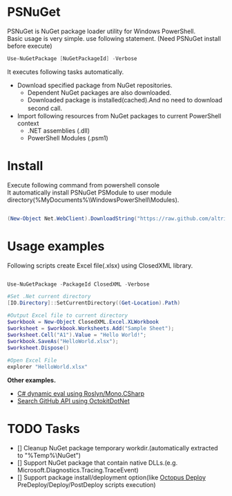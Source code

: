 
PSNuGet
=======
PSNuGet is NuGet package loader utility for Windows PowerShell.  
Basic usage is very simple. use following statement. (Need PSNuGet install before execute)

``` powershell
Use-NuGetPackage [NuGetPackageId] -Verbose
```

It executes following tasks automatically.

* Download specified package from NuGet repositories.
    * Dependent NuGet packages are also downloaded.
    * Downloaded package is installed(cached).And no need to download second call.　
* Import following resources from NuGet packages to current PowerShell context
    * .NET assemblies (.dll)
    * PowerShell Modules (.psm1)

Install
=======
Execute following command from powershell console  
It automatically install PSNuGet PSModule to user module directory(%MyDocuments%\WindowsPowerShell\Modules).

``` powershell

(New-Object Net.WebClient).DownloadString("https://raw.github.com/altrive/PSNuGet/master/Release/Install.ps1") | Invoke-Expression

```

Usage examples
=======

Following scripts create Excel file(.xlsx) using ClosedXML library.
 
``` powershell

Use-NuGetPackage -PackageId ClosedXML -Verbose

#Set .Net current directory
[IO.Directory]::SetCurrentDirectory((Get-Location).Path)

#Output Excel file to current directory
$workbook = New-Object ClosedXML.Excel.XLWorkbook
$worksheet = $workbook.Worksheets.Add("Sample Sheet");
$worksheet.Cell("A1").Value = "Hello World!";
$workbook.SaveAs("HelloWorld.xlsx");
$worksheet.Dispose()
 
#Open Excel File
explorer "HelloWorld.xlsx"

```

**Other examples.**

- [C# dynamic eval using Roslyn/Mono.CSharp](https://gist.github.com/altrive/9051839)
- [Search GitHub API using OctokitDotNet](https://gist.github.com/altrive/8747840)


TODO Tasks
=======
- [] Cleanup NuGet package temporary workdir.(automatically extracted to "%Temp%\NuGet")
- [] Support NuGet package that contain native DLLs.(e.g. Microsoft.Diagnostics.Tracing.TraceEvent) 
- [] Support package install/deployment option(like [Octopus Deploy](http://docs.octopusdeploy.com/display/OD/PowerShell+scripts) PreDeploy/Deploy/PostDeploy scripts execution)





